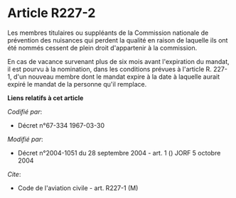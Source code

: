 # Article R227-2

Les membres titulaires ou suppléants de la Commission nationale de prévention des nuisances qui perdent la qualité en raison
de laquelle ils ont été nommés cessent de plein droit d'appartenir à la commission.

En cas de vacance survenant plus de six mois avant l'expiration du mandat, il est pourvu à la nomination, dans les conditions
prévues à l'article R. 227-1, d'un nouveau membre dont le mandat expire à la date à laquelle aurait expiré le mandat de la
personne qu'il remplace.

**Liens relatifs à cet article**

_Codifié par_:

  - Décret n°67-334 1967-03-30

_Modifié par_:

  - Décret n°2004-1051 du 28 septembre 2004 - art. 1 () JORF 5 octobre 2004

_Cite_:

  - Code de l'aviation civile - art. R227-1 (M)
